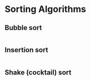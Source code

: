 # Sorting Algorithms

## Bubble sort

![]()

## Insertion sort 

![]()

## Shake (cocktail) sort

![]()

